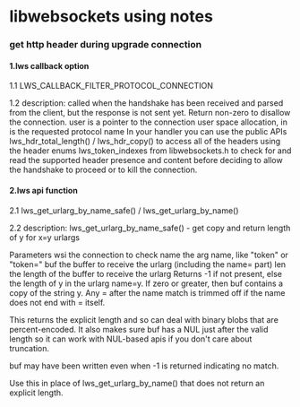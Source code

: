 # libwebsockets using notes

### get http header during upgrade connection

#### 1.lws callback option
1.1 LWS_CALLBACK_FILTER_PROTOCOL_CONNECTION 

1.2 description:
called when the handshake has been received and parsed from the client, but the response is not sent yet. Return non-zero to disallow the connection. user is a pointer to the connection user space allocation, in is the requested protocol name In your handler you can use the public APIs lws_hdr_total_length() / lws_hdr_copy() to access all of the headers using the header enums lws_token_indexes from libwebsockets.h to check for and read the supported header presence and content before deciding to allow the handshake to proceed or to kill the connection.

#### 2.lws api function
2.1 lws_get_urlarg_by_name_safe() / lws_get_urlarg_by_name()

2.2 description:
lws_get_urlarg_by_name_safe() - get copy and return length of y for x=y urlargs

Parameters
wsi	the connection to check
name	the arg name, like "token" or "token="
buf	the buffer to receive the urlarg (including the name= part)
len	the length of the buffer to receive the urlarg
Returns -1 if not present, else the length of y in the urlarg name=y. If zero or greater, then buf contains a copy of the string y. Any = after the name match is trimmed off if the name does not end with = itself.

This returns the explicit length and so can deal with binary blobs that are percent-encoded. It also makes sure buf has a NUL just after the valid length so it can work with NUL-based apis if you don't care about truncation.

buf may have been written even when -1 is returned indicating no match.

Use this in place of lws_get_urlarg_by_name() that does not return an explicit length.
